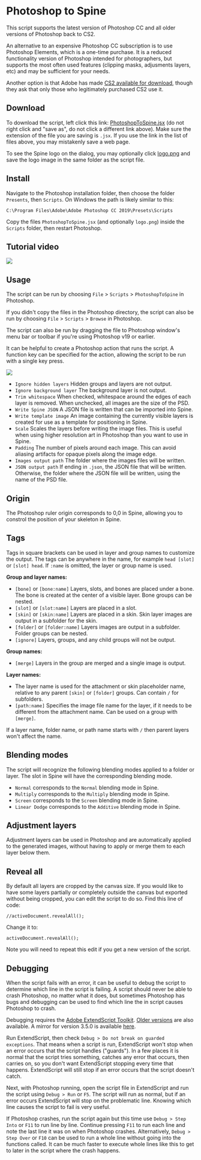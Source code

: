 # Photoshop to Spine

This script supports the latest version of Photoshop CC and all older versions of Photoshop back to CS2.

An alternative to an expensive Photoshop CC subscription is to use Photoshop Elements, which is a one-time purchase. It is a reduced functionality version of Photoshop intended for photographers, but supports the most often used features (clipping masks, adjusments layers, etc) and may be sufficient for your needs.

Another option is that Adobe has made [CS2 available for download](https://www.google.com/search?q=photoshop%20cs2%20download), though they ask that only those who legitimately purchased CS2 use it.

## Download

To download the script, left click this link: [PhotoshopToSpine.jsx](http://esotericsoftware.com/spine-scripts/PhotoshopToSpine.jsx) (do not right click and "save as", do not click a different link above). Make sure the extension of the file you are saving is `.jsx`. If you use the link in the list of files above, you may mistakenly save a web page.

To see the Spine logo on the dialog, you may optionally click [logo.png](http://esotericsoftware.com/spine-scripts/logo.png) and save the logo image in the same folder as the script file.

## Install

Navigate to the Photoshop installation folder, then choose the folder `Presents`, then `Scripts`. On Windows the path is likely similar to this:
```
C:\Program Files\Adobe\Adobe Photoshop CC 2019\Presets\Scripts
```

Copy the files `PhotoshopToSpine.jsx` (and optionally `logo.png`) inside the `Scripts` folder, then restart Photoshop.

## Tutorial video

[![](https://esotericsoftware.com/img/photoshop-yt-video-thumbnail.png)](https://youtu.be/p7yZET00GeE)

## Usage
The script can be run by choosing `File` > `Scripts` > `PhotoshopToSpine` in Photoshop.

If you didn't copy the files in the Photoshop directory, the script can also be run by choosing `File` > `Scripts` > `Browse` in Photoshop.

The script can also be run by dragging the file to Photoshop window's menu bar or toolbar if you're using Photoshop v19 or earlier.

It can be helpful to create a Photoshop action that runs the script. A function key can be specified for the action, allowing the script to be run with a single key press.

![](http://n4te.com/x/6818-OdSW.png)

* `Ignore hidden layers` Hidden groups and layers are not output.
* `Ignore background layer` The background layer is not output.
* `Trim whitespace` When checked, whitespace around the edges of each layer is removed. When unchecked, all images are the size of the PSD.
* `Write Spine JSON` A JSON file is written that can be imported into Spine.
* `Write template image` An image containing the currently visible layers is created for use as a template for positioning in Spine.
* `Scale` Scales the layers before writing the image files. This is useful when using higher resolution art in Photoshop than you want to use in Spine.
* `Padding` The number of pixels around each image. This can avoid aliasing artifacts for opaque pixels along the image edge.
* `Images output path` The folder where the images files will be written.
* `JSON output path` If ending in `.json`, the JSON file that will be  written. Otherwise, the folder where the JSON file will be written, using the name of the PSD file.

## Origin

The Photoshop ruler origin corresponds to 0,0 in Spine, allowing you to constrol the position of your skeleton in Spine.

## Tags

Tags in square brackets can be used in layer and group names to customize the output. The tags can be anywhere in the name, for example `head [slot]` or `[slot] head`. If `:name` is omitted, the layer or group name is used.

**Group and layer names:**
* `[bone]` or `[bone:name]`  Layers, slots, and bones are placed under a bone. The bone is created at the center of a visible layer. Bone groups can be nested.
* `[slot]` or `[slot:name]`  Layers are placed in a slot.
* `[skin]` or `[skin:name]`  Layers are placed in a skin. Skin layer images are output in a subfolder for the skin.
* `[folder]` or `[folder:name]`  Layers images are output in a subfolder. Folder groups can be nested.
* `[ignore]` Layers, groups, and any child groups will not be output.

**Group names:**
* `[merge]` Layers in the group are merged and a single image is output.

**Layer names:**
* The layer name is used for the attachment or skin placeholder name, relative to any parent `[skin]` or `[folder]` groups. Can contain `/` for subfolders.
* `[path:name]` Specifies the image file name for the layer, if it needs to be different from the attachment name. Can be used on a group with `[merge]`.

If a layer name, folder name, or path name starts with `/` then parent layers won't affect the name.

## Blending modes

The script will recognize the following blending modes applied to a folder or layer. The slot in Spine will have the corresponding blending mode.

* `Normal` corresponds to the `Normal` blending mode in Spine.
* `Multiply` corresponds to the `Multiply` blending mode in Spine.
* `Screen` corresponds to the `Screen` blending mode in Spine.
* `Linear Dodge` corresponds to the `Additive` blending mode in Spine.

## Adjustment layers

Adjustment layers can be used in Photoshop and are automatically applied to the generated images, without having to apply or merge them to each layer below them.

## Reveal all

By default all layers are cropped by the canvas size. If you would like to have some layers partially or completely outside the canvas but exported without being cropped, you can edit the script to do so. Find this line of code:
```
//activeDocument.revealAll();
```
Change it to:
```
activeDocument.revealAll();
```
Note you will need to repeat this edit if you get a new version of the script.

## Debugging

When the script fails with an error, it can be useful to debug the script to determine which line in the script is failing. A script should never be able to crash Photoshop, no matter what it does, but sometimes Photoshop has bugs and debugging can be used to find which line the in script causes Photoshop to crash.

Debugging requires the [Adobe ExtendScript Toolkit](https://www.adobe.com/products/extendscript-toolkit.htmlESTK). [Older versions](https://www.adobe.com/devnet/scripting/estk.html) are also available. A mirror for version 3.5.0 is available [here](http://esotericsoftware.com/files/AdobeExtendScriptToolkit3.5.0-mul.zip).

Run ExtendScript, then check `Debug > Do not break on guarded exceptions`. That means when a script is run, ExtendScript won't stop when an error occurs that the script handles ("guards"). In a few places it is normal that the script tries something, catches any error that occurs, then carries on, so you don't want ExtendScript stopping every time that happens. ExtendScript will still stop if an error occurs that the script doesn't catch.

Next, with Photoshop running, open the script file in ExtendScript and run the script using `Debug > Run` or `F5`. The script will run as normal, but if an error occurs ExtendScript will stop on the problematic line. Knowing which line causes the script to fail is very useful.

If Photoshop crashes, run the script again but this time use `Debug > Step Into` or `F11` to run line by line. Continue pressing `F11` to run each line and note the last line it was on when Photoshop crashes. Alternatively, `Debug > Step Over` or `F10` can be used to run a whole line without going into the functions called. It can be much faster to execute whole lines like this to get to later in the script where the crash happens.
